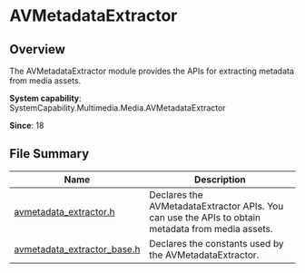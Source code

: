 # AVMetadataExtractor

## Overview

The AVMetadataExtractor module provides the APIs for extracting metadata from media assets.

**System capability**: SystemCapability.Multimedia.Media.AVMetadataExtractor

**Since**: 18

## File Summary

| Name| Description|
| -- | -- |
| [avmetadata_extractor.h](capi-avmetadata-extractor-h.md) | Declares the AVMetadataExtractor APIs. You can use the APIs to obtain metadata from media assets.|
| [avmetadata_extractor_base.h](capi-avmetadata-extractor-base-h.md) | Declares the constants used by the AVMetadataExtractor.|
